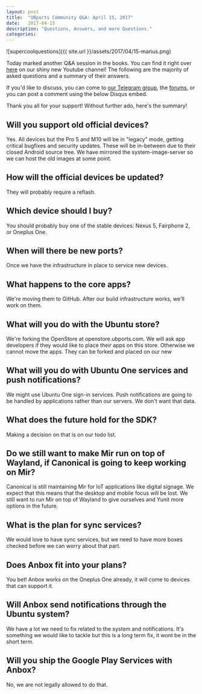 ```yaml
---
layout: post
title:  "UBports Community Q&A: April 15, 2017"
date:   2017-04-15
description: "Questions, Answers, and more Questions."
categories: 
---
```


![supercoolquestions]({{ site.url }}/assets/2017/04/15-marius.png)

Today marked another Q&A session in the books. You can find it right over [here](https://www.youtube.com/watch?v=gNKxMiAnO1I) on our shiny new Youtube channel! The following are the majority of asked questions and a summary of their answers.

If you'd like to discuss, you can come to [our Telegram group](https://ubports.com/telegram), the [forums](https://forums.ubports.com), or you can post a comment using the below Disqus embed.

Thank you all for your support! Without further ado, here's the summary!

Will you support old official devices?
--------------------------------------
Yes. All devices but the Pro 5 and M10 will be in "legacy" mode, getting critical bugfixes and security updates. These will be in-between due to their closed Android source tree.
We have mirrored the system-image-server so we can host the old images at some point.

How will the official devices be updated?
-----------------------------------------
They will probably require a reflash.

Which device should I buy?
--------------------------
You should probably buy one of the stable devices: Nexus 5, Fairphone 2, or Oneplus One.

When will there be new ports?
-----------------------------
Once we have the infrastructure in place to service new devices.

What happens to the core apps?
------------------------------
We're moving them to GitHub. After our build infrastructure works, we'll work on them.

What will you do with the Ubuntu store?
---------------------------------------
We're forking the OpenStore at openstore.ubports.com. We will ask app developers if they would like to place their apps on this store. Otherwise we cannot move the apps. They can be forked and placed on our new 

What will you do with Ubuntu One services and push notifications?
-----------------------------------------------------------------
We might use Ubuntu One sign-in services. Push notifications are going to be handled by applications rather than our servers. We don't want that data.

What does the future hold for the SDK?
--------------------------------------
Making a decision on that is on our todo list.

Do we still want to make Mir run on top of Wayland, if Canonical is going to keep working on Mir?
-------------------------------------------------------------------------------------------------
Canonical is still maintaining Mir for IoT applications like digital signage. We expect that this means that the desktop and mobile focus will be lost. We still want to run Mir on top of Wayland to give ourselves and Yunit more options in the future.

What is the plan for sync services?
-----------------------------------
We would love to have sync services, but we need to have more boxes checked before we can worry about that part.

Does Anbox fit into your plans?
-------------------------------
You bet! Anbox works on the Oneplus One already, it will come to devices that can support it.

Will Anbox send notifications through the Ubuntu system?
--------------------------------------------------------
We have a lot we need to fix related to the system and notifications. It's something we would like to tackle but this is a long term fix, it wont be in the short term.

Will you ship the Google Play Services with Anbox?
--------------------------------------------------
No, we are not legally allowed to do that.



